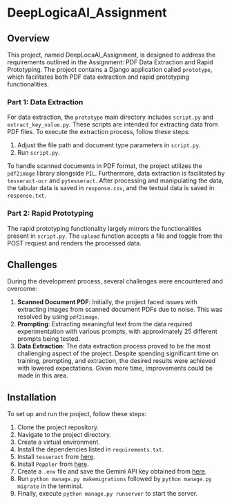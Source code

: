 # DeepLogicaAl_Assignment

## Overview
This project, named DeepLocaAl_Assignment, is designed to address the requirements outlined in the Assignment: PDF Data Extraction and Rapid Prototyping. The project contains a Django application called `prototype`, which facilitates both PDF data extraction and rapid prototyping functionalities.

### Part 1: Data Extraction
For data extraction, the `prototype` main directory includes `script.py` and `extract_key_value.py`. These scripts are intended for extracting data from PDF files. To execute the extraction process, follow these steps:
1. Adjust the file path and document type parameters in `script.py`.
2. Run `script.py`.

To handle scanned documents in PDF format, the project utilizes the `pdf2image` library alongside `PIL`. Furthermore, data extraction is facilitated by `tesseract-ocr` and `pytesseract`. After processing and manipulating the data, the tabular data is saved in `response.csv`, and the textual data is saved in `response.txt`.

### Part 2: Rapid Prototyping
The rapid prototyping functionality largely mirrors the functionalities present in `script.py`. The `upload` function accepts a file and toggle from the POST request and renders the processed data.

## Challenges
During the development process, several challenges were encountered and overcome:
1. **Scanned Document PDF**: Initially, the project faced issues with extracting images from scanned document PDFs due to noise. This was resolved by using `pdf2image`.
2. **Prompting**: Extracting meaningful text from the data required experimentation with various prompts, with approximately 25 different prompts being tested.
3. **Data Extraction**: The data extraction process proved to be the most challenging aspect of the project. Despite spending significant time on training, prompting, and extraction, the desired results were achieved with lowered expectations. Given more time, improvements could be made in this area.

## Installation
To set up and run the project, follow these steps:
1. Clone the project repository.
2. Navigate to the project directory.
3. Create a virtual environment.
4. Install the dependencies listed in `requirements.txt`.
5. Install `tesseract` from [here](https://tesseract-ocr.github.io/tessdoc/Installation.html).
6. Install `Poppler` from [here](https://github.com/oschwartz10612/poppler-windows?tab=readme-ov-file).
7. Create a `.env` file and save the Gemini API key obtained from [here](https://aistudio.google.com/).
8. Run `python manage.py makemigrations` followed by `python manage.py migrate` in the terminal.
9. Finally, execute `python manage.py runserver` to start the server.

